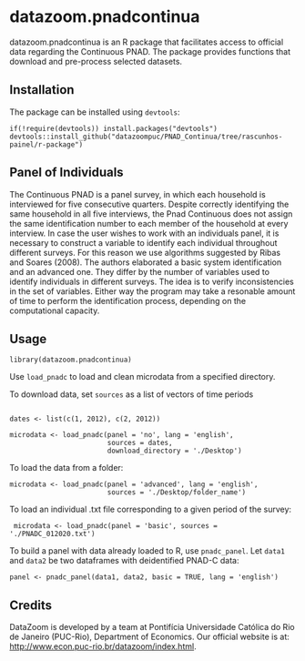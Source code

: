 # datazoom.pnadcontinua

datazoom.pnadcontinua is an R package that facilitates access to official data regarding the Continuous PNAD. The package provides functions that download and pre-process selected datasets. 

## Installation
The package can be installed using `devtools`:

```
if(!require(devtools)) install.packages("devtools")
devtools::install_github("datazoompuc/PNAD_Continua/tree/rascunhos-painel/r-package")
```

## Panel of Individuals

The Continuous PNAD is a panel survey, in which each household is interviewed for five consecutive quarters. Despite correctly identifying the same household in all five interviews, the Pnad Continuous does not assign the same identification number to each member of the household at every interview. 
In case the user wishes to work with an individuals panel,
it is necessary to construct a variable to identify each individual throughout different surveys.
For this reason we use algorithms suggested by Ribas and Soares (2008).
The authors elaborated a basic system identification and an advanced one. They differ by the number of 
variables used to identify individuals in different surveys.
The idea is to verify inconsistencies in the set of variables. Either way the program may take a resonable 
amount of time to perform the identification process, depending on the computational
capacity.


## Usage

```
library(datazoom.pnadcontinua)
```
Use ```load_pnadc``` to load and clean microdata from a specified directory.

To download data, set ```sources``` as a list of vectors
of time periods
```

dates <- list(c(1, 2012), c(2, 2012))

microdata <- load_pnadc(panel = 'no', lang = 'english',
                        sources = dates,
                        download_directory = './Desktop')
```

To load the data from a folder:
```
microdata <- load_pnadc(panel = 'advanced', lang = 'english',
                        sources = './Desktop/folder_name')
```

To load an individual .txt file corresponding to a given period of the survey:

```
 microdata <- load_pnadc(panel = 'basic', sources = './PNADC_012020.txt')
```
To build a panel with data already loaded to R, use ```pnadc_panel```. Let ```data1``` and ```data2``` be two dataframes with deidentified PNAD-C data:

```
panel <- pnadc_panel(data1, data2, basic = TRUE, lang = 'english')
```

## Credits
DataZoom is developed by a team at Pontifícia Universidade Católica do Rio de Janeiro (PUC-Rio), Department of Economics. Our official website is at: http://www.econ.puc-rio.br/datazoom/index.html.
